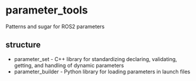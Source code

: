 # parameter_tools
Patterns and sugar for ROS2 parameters

## structure

* parameter_set - C++ library for standardizing declaring, validating, getting, and handling of dynamic parameters
* parameter_builder - Python library for loading parameters in launch files
